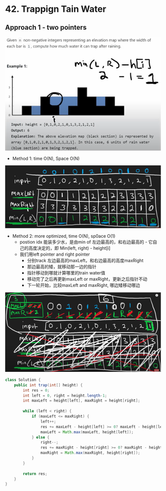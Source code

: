 # 42. Trappign Tain Water

## Approach 1 - two pointers
![alt text](image-10.png)

- Method 1: time O(N), Space O(N)

![alt text](image-11.png)

- Method 2: more optimized, time O(N), sp0ace O(1)
    - postion idx 能装多少水，是由min of 左边最高的，和右边最高的 - 它自己的高度决定的，即 Min(left, right) -  height[i]
    - 我们用left pointer and right pointer
        - 分别track 左边最高的maxLeft，和右边最高的高度maxRight
        - 那边最高的矮，就移动那一边的指针
        - 指针移动到哪就计算哪里的train water值
        - 移动完了之后再更新maxLeft or maxRight，更新之后指针不动
        - 下一轮开始，比较maxLeft and maxRight, 哪边矮移动哪边

![alt text](image-12.png)

```java
class Solution {
    public int trap(int[] height) {
        int res = 0;
        int left = 0, right = height.length-1;
        int maxLeft = height[left], maxRight = height[right];

        while (left < right) {
            if (maxLeft <= maxRight) {
                left++;
                res += maxLeft - height[left] >= 0? maxLeft - height[left]: 0;
                maxLeft = Math.max(maxLeft, height[left]);
            } else {
                right--;
                res += maxRight - height[right] >= 0? maxRight - height[right]: 0;
                maxRight = Math.max(maxRight, height[right]); 
            }
        }

        return res;
    }
}

```